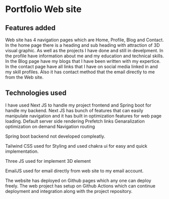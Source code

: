 # Portfolio Web site

## Features added

Web site has 4 navigation pages which are Home, Profile, Blog and Contact.
In the home page there is a heading and sub heading with attraction of 3D visual graphic. As well as the projects I have done and still in develpment.
In the profile have information about me and my education and technical skills.
In the Blog page have my blogs that I have been written with my expertice.
In the contact page have all links that I have on social media linked in and my skill profiles. Also it has contact method that the email directly to me from the Web site.

## Technologies used

I have used Next JS to handle my project frontend and Spring boot for handle my backend. Next JS has bunch of features that can easily manipulate navigation and it has built in optimization features for web page loading.
Default server side rendering
Prefetch links
Genaralization optimization on demand
Navigation routing

Spring boot backend not developed compleatly.

Tailwind CSS used for Styling and used chakra ui for easy and quick implementation.

Three JS used for implement 3D element

EmailJS used for email directly from web site to my email account.

The website has deployed on Github pages which any one can deploy freely. The web project has setup on Github Actions which can continue deployment and integration along with the project repository.


